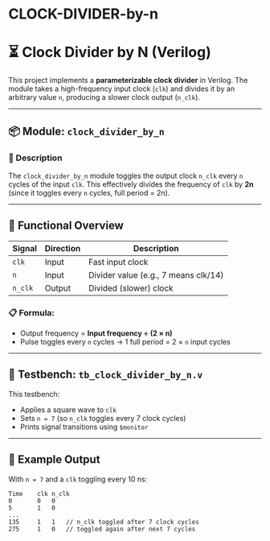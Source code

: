 # CLOCK-DIVIDER-by-n

# ⏳ Clock Divider by N (Verilog)

This project implements a **parameterizable clock divider** in Verilog. The module takes a high-frequency input clock (`clk`) and divides it by an arbitrary value `n`, producing a slower clock output (`n_clk`).

---

## 📦 Module: `clock_divider_by_n`

### 🔁 Description

The `clock_divider_by_n` module toggles the output clock `n_clk` every `n` cycles of the input `clk`. This effectively divides the frequency of `clk` by **2n** (since it toggles every `n` cycles, full period = 2n).

---

## 🧠 Functional Overview

| Signal  | Direction | Description                            |
|---------|-----------|----------------------------------------|
| `clk`   | Input     | Fast input clock                       |
| `n`     | Input     | Divider value (e.g., 7 means clk/14)   |
| `n_clk` | Output    | Divided (slower) clock                 |

### 📋 Formula:
- Output frequency = **Input frequency ÷ (2 × n)**  
- Pulse toggles every `n` cycles → 1 full period = 2 × `n` input cycles

---

## 🔬 Testbench: `tb_clock_divider_by_n.v`

This testbench:
- Applies a square wave to `clk`
- Sets `n = 7` (so `n_clk` toggles every 7 clock cycles)
- Prints signal transitions using `$monitor`

---

## 📝 Example Output

With `n = 7` and a `clk` toggling every 10 ns:

```text
Time    clk n_clk
0       0   0
5       1   0
...
135     1   1   // n_clk toggled after 7 clock cycles
275     1   0   // toggled again after next 7 cycles
